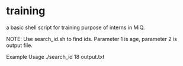 # training
a basic shell script for training purpose of interns in MiQ.

NOTE:
Use search_id.sh to find ids. Parameter 1 is age, parameter 2 is output file.

Example Usage 
./search_id 18 output.txt
